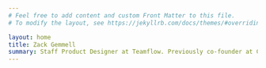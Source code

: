 ```yaml
---
# Feel free to add content and custom Front Matter to this file.
# To modify the layout, see https://jekyllrb.com/docs/themes/#overriding-theme-defaults

layout: home
title: Zack Gemmell
summary: Staff Product Designer at Teamflow. Previously co-founder at Code Cartel.
---
```

